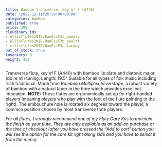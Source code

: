 ```yaml
---
title: Bamboo transverse, key of F (A440)
date: '2022-12-11T20:59:00+00:00'
categories: bamboo
published: true
price: 395
cloudinary_ids:
- ellisflutes2018/BamEssF3a_uwmzsv
- ellisflutes2018/BamEssF3b_puwltf
- ellisflutes2018/BamEssF3c_tacycj
out_of_stock: true
inventory: 0
weight: 450
---
```


Transverse flute, key of F  (A440) with bamboo lip plate and diatonic major (do re mi) tuning.  Length: 19.5"   Suitable for all types of folk music including Irish traditional.  Made from *Bambusa Multiplex Silverstripe*, a robust variety of bamboo with a natural taper in the bore which provides excellent intonation.  **NOTE:** These flutes are ergonomically set up for right-handed players (meaning players who play with the foot of the flute pointing to the right).  The embouchure hole is rotated six degrees toward the player, a common position chosen by most transverse flute players.  

*For all flutes, I strongly recommend one of my Flute Care Kits to maintain the finish on your flute. They are only available as an add-on purchase at the time of checkout (after you have pressed the “Add to cart” button you will see the option for the care kit right along side and you have to select it from the menu).*